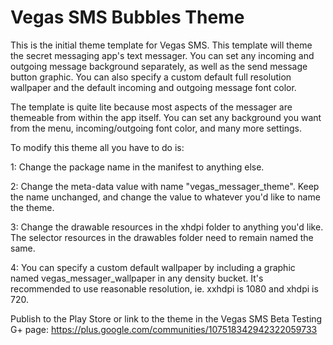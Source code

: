 Vegas SMS Bubbles Theme
====================

This is the initial theme template for Vegas SMS. This template will theme the secret messaging app's text messager. You can set any incoming and outgoing message background separately, as well as the send message button graphic. You can also specify a custom default full resolution wallpaper and the default incoming and outgoing message font color.

The template is quite lite because most aspects of the messager are themeable from within the app itself. You can set any background you want from the menu, incoming/outgoing font color, and many more settings.

To modify this theme all you have to do is:

1: Change the package name in the manifest to anything else.

2: Change the meta-data value with name "vegas_messager_theme". Keep the name unchanged, and change the value to whatever you'd like to name the theme.

3: Change the drawable resources in the xhdpi folder to anything you'd like. The selector resources in the drawables folder need to remain named the same.

4: You can specify a custom default wallpaper by including a graphic named vegas_messager_wallpaper in any density bucket. It's recommended to use reasonable resolution, ie. xxhdpi is 1080 and xhdpi is 720.

Publish to the Play Store or link to the theme in the Vegas SMS Beta Testing G+ page: https://plus.google.com/communities/107518342942322059733

